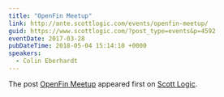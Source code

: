 ```yaml
---
title: "OpenFin Meetup"
link: http://ante.scottlogic.com/events/openfin-meetup/
guid: https://www.scottlogic.com/?post_type=events&p=4592
eventDate: 2017-03-28
pubDateTime: 2018-05-04 15:14:10 +0000
speakers:
  - Colin Eberhardt
---
```


<p>The post <a rel="nofollow" href="http://ante.scottlogic.com/events/openfin-meetup/">OpenFin Meetup</a> appeared first on <a rel="nofollow" href="http://ante.scottlogic.com">Scott Logic</a>.</p>